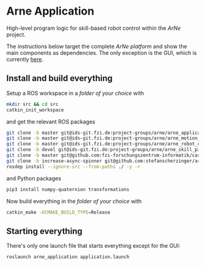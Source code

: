 # Arne Application
High-level program logic for skill-based robot control within the *ArNe* project.

The instructions below target the complete *ArNe platform* and show the main
components as dependencies. The only exception is the GUI, which is currently [here](https://essgitlab.fzi.de/projekt-arne/evaluation).

## Install and build everything
Setup a ROS workspace in a _folder of your choice_ with
```bash
mkdir src && cd src
catkin_init_workspace
```
and get the relevant ROS packages

```bash
git clone -b master git@ids-git.fzi.de:project-groups/arne/arne_application.git
git clone -b master git@ids-git.fzi.de:project-groups/arne/arne_motion_simulator.git
git clone -b master git@ids-git.fzi.de:project-groups/arne/arne_robot_control.git
git clone -b devel git@ids-git.fzi.de:project-groups/arne/arne_skill_pipeline.git
git clone -b master git@github.com:fzi-forschungszentrum-informatik/cartesian_controllers.git
git clone -b increase-async-spinner git@github.com:stefanscherzinger/aria-ros.git
rosdep install --ignore-src --from-paths ./ -y -r
```

and Python packages

```bash
pip3 install numpy-quaternion transformations
```

Now build everything in the _folder of your choice_ with
```bash
catkin_make -DCMAKE_BUILD_TYPE=Release
```

## Starting everything
There's only one launch file that starts everything except for the GUI:
```bash
roslaunch arne_application application.launch
```

